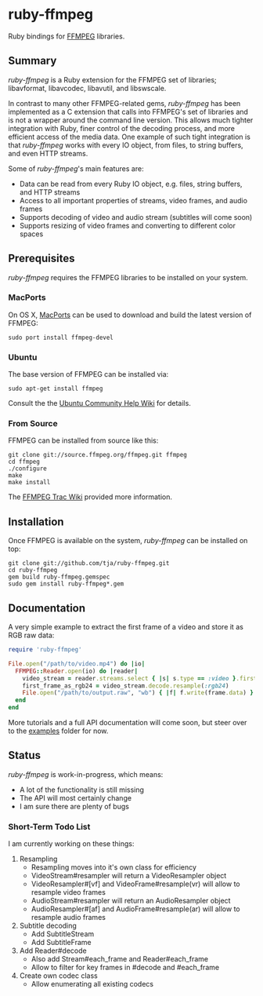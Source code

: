 # ruby-ffmpeg

Ruby bindings for [FFMPEG](http://ffmpeg.org) libraries.

## Summary

*ruby-ffmpeg* is a Ruby extension for the FFMPEG set of libraries; libavformat, libavcodec, libavutil, and libswscale.

In contrast to many other FFMPEG-related gems, *ruby-ffmpeg* has been implemented as a C extension that calls into FFMPEG's set of libraries and is not a wrapper around the command line version. This allows much tighter integration with Ruby, finer control of the decoding process, and more efficient access of the media data. One example of such tight integration is that *ruby-ffmpeg* works with every IO object, from files, to string buffers, and even HTTP streams.

Some of *ruby-ffmpeg*'s main features are:

* Data can be read from every Ruby IO object, e.g. files, string buffers, and HTTP streams
* Access to all important properties of streams, video frames, and audio frames
* Supports decoding of video and audio stream (subtitles will come soon)
* Supports resizing of video frames and converting to different color spaces

## Prerequisites

*ruby-ffmpeg* requires the FFMPEG libraries to be installed on your system.

### MacPorts

On OS X, [MacPorts](http://www.macports.org/) can be used to download and build the latest version of FFMPEG:

    sudo port install ffmpeg-devel

### Ubuntu

The base version of FFMPEG can be installed via:

    sudo apt-get install ffmpeg

Consult the the [Ubuntu Community Help Wiki](https://help.ubuntu.com/community/FFmpeg) for details.

### From Source

FFMPEG can be installed from source like this:

    git clone git://source.ffmpeg.org/ffmpeg.git ffmpeg
	cd ffmpeg
	./configure
	make
	make install

The [FFMPEG Trac Wiki](https://ffmpeg.org/trac/ffmpeg/wiki/CompilationGuide) provided more information.

## Installation

Once FFMPEG is available on the system, *ruby-ffmpeg* can be installed on top:

    git clone git://github.com/tja/ruby-ffmpeg.git
	cd ruby-ffmpeg
    gem build ruby-ffmpeg.gemspec
    sudo gem install ruby-ffmpeg*.gem

## Documentation

A very simple example to extract the first frame of a video and store it as RGB raw data:

```ruby
require 'ruby-ffmpeg'

File.open("/path/to/video.mp4") do |io|
  FFMPEG::Reader.open(io) do |reader|
    video_stream = reader.streams.select { |s| s.type == :video }.first
    first_frame_as_rgb24 = video_stream.decode.resample(:rgb24)
	File.open("/path/to/output.raw", "wb") { |f| f.write(frame.data) }
  end
end
```

More tutorials and a full API documentation will come soon, but steer over to the [examples](https://github.com/tja/ruby-ffmpeg/tree/master/examples) folder for now.

## Status

*ruby-ffmpeg* is work-in-progress, which means:

* A lot of the functionality is still missing
* The API will most certainly change
* I am sure there are plenty of bugs

### Short-Term Todo List

I am currently working on these things:

1. Resampling
   * Resampling moves into it's own class for efficiency
   * VideoStream#resampler will return a VideoResampler object
   * VideoResampler#[vf] and VideoFrame#resample(vr) will allow to resample video frames
   * AudioStream#resampler will return an AudioResampler object
   * AudioResampler#[af] and AudioFrame#resample(ar) will allow to resample audio frames
2. Subtitle decoding
   * Add SubtitleStream
   * Add SubtitleFrame
3. Add Reader#decode
   * Also add Stream#each\_frame and Reader#each\_frame
   * Allow to filter for key frames in #decode and #each_frame
4. Create own codec class
   * Allow enumerating all existing codecs
